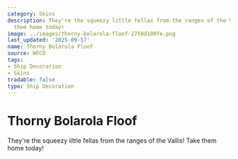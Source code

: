 ```yaml
---
category: Skins
description: They're the squeezy little fellas from the ranges of the Vallis! Take
  them home today!
image: ../images/thorny-bolarola-floof-2750d180fe.png
last_updated: '2025-09-17'
name: Thorny Bolarola Floof
source: WFCD
tags:
- Ship Decoration
- Skins
tradable: false
type: Ship Decoration
---
```


# Thorny Bolarola Floof

They're the squeezy little fellas from the ranges of the Vallis! Take them home today!

